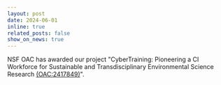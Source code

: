 ```yaml
---
layout: post
date: 2024-06-01
inline: true
related_posts: false
show_on_news: true
---
```


NSF OAC has awarded our project "CyberTraining: Pioneering a CI Workforce for Sustainable and Transdisciplinary Environmental Science Research [(OAC:2417849)](https://www.nsf.gov/awardsearch/showAward?AWD_ID=2417849&HistoricalAwards=false)".
